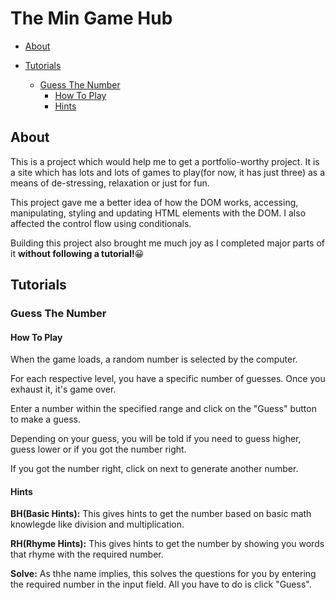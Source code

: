 # The Min Game Hub

- [About](#About)

- [Tutorials](#Tutorials)
  - [Guess The Number](#Guess-the-number)
    - [How To Play](#How-To-Play)
    - [Hints](#Hints)

## About
This is a project which would help me to get a portfolio-worthy project. It is a site which has lots and lots of games to play(for now, it has just three) as a means of de-stressing, relaxation or just for fun.

This project gave me a better idea of how the DOM works, accessing, manipulating, styling and updating HTML elements with the DOM. I also affected the control flow using conditionals.

Building this project also brought me much joy as I completed major parts of it **without following a tutorial!**😀

## Tutorials

### Guess The Number

#### **__How To Play__**
 When the game loads, a random number is selected by the computer.
 
 For each respective level, you have a specific number of guesses. Once you exhaust it, it's game over.
 
 Enter a number within the specified range and click on the "Guess" button to make a guess.
 
 Depending on your guess, you will be told if you need to guess higher, guess lower or if you got the number right.
 
 If you got the number right, click on next to generate another number.
 
#### **__Hints__**

 **BH(Basic Hints):** This gives hints to get the number based on basic math knowlegde like division and multiplication.
 
 **RH(Rhyme Hints):** This gives hints to get the number by showing you words that rhyme with the required number.
 
 **Solve:** As thhe name implies, this solves the questions for you by entering the required number in the input field. All you have to do is click "Guess".
